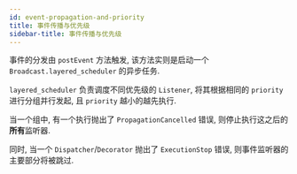 ```yaml
---
id: event-propagation-and-priority
title: 事件传播与优先级
sidebar-title: 事件传播与优先级
---
```


事件的分发由 `postEvent` 方法触发, 该方法实则是启动一个 `Broadcast.layered_scheduler` 的异步任务.

`layered_scheduler` 负责调度不同优先级的 `Listener`, 将其根据相同的 `priority` 进行分组并行发起,
且 `priority` 越小的越先执行.

当一个组中, 有一个执行抛出了 `PropagationCancelled` 错误, 则停止执行这之后的**所有**监听器.

同时, 当一个 `Dispatcher`/`Decorator` 抛出了 `ExecutionStop` 错误, 则事件监听器的主要部分将被跳过.